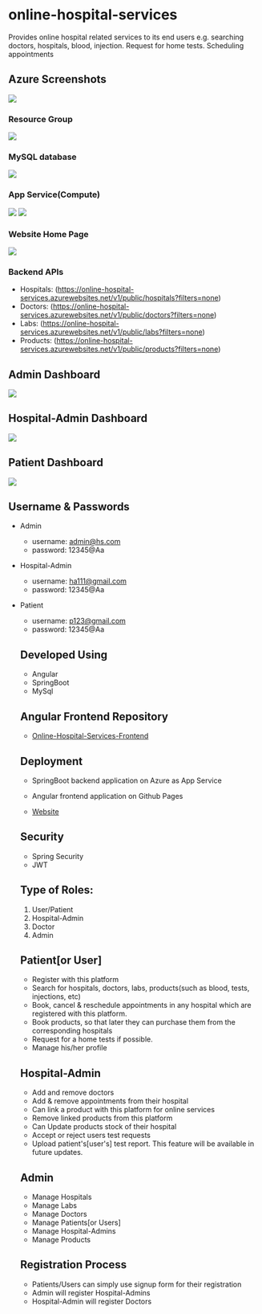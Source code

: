 # online-hospital-services
Provides online hospital related services to its end users e.g. searching doctors, hospitals, blood, injection. Request for home tests. Scheduling appointments

## Azure Screenshots
![](Screenshots/subscription.PNG)

### Resource Group
![](Screenshots/resource_group.PNG)

### MySQL database
![](Screenshots/database_overview.PNG)

### App Service(Compute)
![](Screenshots/app_service_overview.PNG)
![](Screenshots/app_service_config.PNG)

### Website Home Page
![](Screenshots/home_page.PNG)

### Backend APIs
- Hospitals: (https://online-hospital-services.azurewebsites.net/v1/public/hospitals?filters=none)
- Doctors: (https://online-hospital-services.azurewebsites.net/v1/public/doctors?filters=none)
- Labs: (https://online-hospital-services.azurewebsites.net/v1/public/labs?filters=none)
- Products: (https://online-hospital-services.azurewebsites.net/v1/public/products?filters=none)

## Admin Dashboard
![](Screenshots/admin_dashboard.PNG)

## Hospital-Admin Dashboard
![](Screenshots/ha_home.PNG)

## Patient Dashboard
![](Screenshots/patient_home.PNG)

## Username & Passwords
- Admin
  - username: admin@hs.com
  - password: 12345@Aa
- Hospital-Admin
  - username: ha111@gmail.com
  - password: 12345@Aa
- Patient
  - username: p123@gmail.com
  - password: 12345@Aa
  ## Developed Using
  - Angular
  - SpringBoot
  - MySql 

  ## Angular Frontend Repository
  - [Online-Hospital-Services-Frontend](https://github.com/kamalkaryat/online-hospital-services-frontend)
  
  ## Deployment
  - SpringBoot backend application on Azure as App Service

  - Angular frontend application on Github Pages
  - [Website](https://kamalkaryat.github.io/)
  
  
  ## Security
  - Spring Security
  - JWT

  ## Type of Roles:
  1. User/Patient
  2. Hospital-Admin
  3. Doctor
  4. Admin
  
  ## Patient[or User] 
  - Register with this platform
  - Search for hospitals, doctors, labs, products(such as blood, tests, injections, etc)
  - Book, cancel & reschedule appointments in any hospital which are registered  with this platform.
  - Book products, so that later they can purchase them from the corresponding hospitals
  - Request for a home tests if possible.
  - Manage his/her profile
  
  ## Hospital-Admin
  - Add and remove doctors
  - Add & remove appointments from their hospital
  - Can link a product with this platform for online services
  - Remove linked products from this platform
  - Can Update products stock of their hospital
  - Accept or reject users test requests
  - Upload patient's[user's] test report. This feature will be available in future updates.
 
  ## Admin
  - Manage Hospitals
  - Manage Labs
  - Manage Doctors
  - Manage Patients[or Users]
  - Manage Hospital-Admins
  - Manage Products
  
  ## Registration Process
  - Patients/Users can simply use signup form for their registration
  - Admin will register Hospital-Admins  
  - Hospital-Admin will register Doctors

